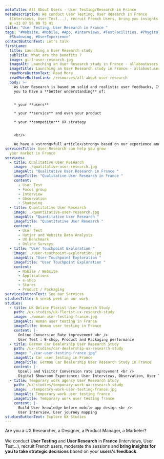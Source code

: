 ```yaml
---
metaTitle: All About Users - User Testing/Research in France
metaDescription: We conduct User Testing, User Research in France
  (Interviews, User Test...), recruit French Users, bring you insights.
  ☎ +33 07 56 99 75 41
title: "User Testing, User Research in France "
tags: "#Website, #Mobile, #App, #Interviews, #TestFacilities, #Phygital,
  #Shadowing, #UserExperience"
contactButtonText: Let's talk
firstLame:
  title: Launching a User Research study
  subTitle: What are the benefits ?
  image: girl-user-research.jpg
  imageAlt: Launching an User Research study in France - allaboutusers.fr
  imageTitle: Launching an User Research study in France - allaboutusers.fr
  readMoreButtonText: Read More
  readMoreButtonLink: /resources/all-about-user-research
  body: >-
    As User Research is based on solid and realistic user feedbacks, It can help
    you to have a **better understanding** of: 


    * your **users**

    * your **service** and even your product

    * your **competitor** UX strategy


    <br/>

    We have a <strong>full article</strong> based on our experience and our customer's feedbacks.
servicesTitle: User Research can help you grow
  your market in France
services:
  - title: Qualitative User Research
    image: ./qualitative-user-research.jpg
    imageAlt: "Qualitative User Research in France "
    imageTitle: "Qualitative User Research in France "
    content:
      - User Test
      - Focus group
      - Interview
      - Observation
      - Shadowing
  - title: Quantitative User Research
    image: ./quantitative-user-research.jpg
    imageAlt: "Quantitative User Research "
    imageTitle: "Quantitative User Research "
    content:
      - User Test
      - Hotjar and Website Data Analysis
      - UX Benchmark
      - Online Surveys
  - title: "User Touchpoint Exploration "
    image: ./user-touchpoint-exploration.jpg
    imageAlt: "User Touchpoint Exploration "
    imageTitle: "User Touchpoint Exploration "
    content:
      - Mobile / Website
      - Applications
      - e-shop
      - Stores
      - Product / Packaging
servicesButtonText: See our Services
studiesTitle: A sneak peek in our work
studies:
  - title: UK Online Florist User Research Study
    path: /ux-studies/uk-florist-ux-research-study
    image: ./woman-user-testing-france.jpg
    imageAlt: Woman user testing in France
    imageTitle: Woman user testing in France
    content: |-
      Online Conversion Rate improvement <br />
      User Test : E-shop, Product and Packaging performance
  - title: German Car Dealership User Research Study
    path: /ux-studies/car-dealership-ux-research-study
    image: "./car-user-testing-france.jpg"
    imageAlt: Car user testing in France
    imageTitle: German Car Dealership User Research Study in France
    content: |-
      Upsell and Visitor Conversion rate improvement <br />
      Digital Showroom Experience: User Interviews, Observation, User Test
  - title: Temporary work agency User Research Study
    path: /ux-studies/temporary-work-ux-research-study
    image: ./temporary-work-user-testing-france.jpg
    imageAlt: Temporary work user testing france
    imageTitle: Temporary work user testing france
    content: |-
      Build User knowledge before mobile app design <br />
      User Interview, User journey mapping
studiesButtonText: Explore UX Studies
---
```

Are you a UX Researcher, a Designer, a Product Manager, a Marketer?    
<br />
We conduct **User Testing** and **User Research** in **France** (Interviews, User Test...), recruit French users, moderate the sessions and **bring insights for you to take strategic decisions** based on your **users's feedback**.